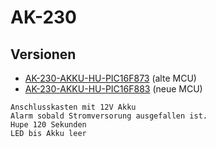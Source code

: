 # AK-230 

## Versionen

* [AK-230-AKKU-HU-PIC16F873](https://github.com/zzeroo/AK-230/tree/AK-230-AKKU-HU-PIC16F873) (alte MCU)
* [AK-230-AKKU-HU-PIC16F883](https://github.com/zzeroo/AK-230/tree/AK-230-AKKU-HU-PIC16F883) (neue MCU)

```
Anschlusskasten mit 12V Akku
Alarm sobald Stromversorung ausgefallen ist.
Hupe 120 Sekunden
LED bis Akku leer
```

